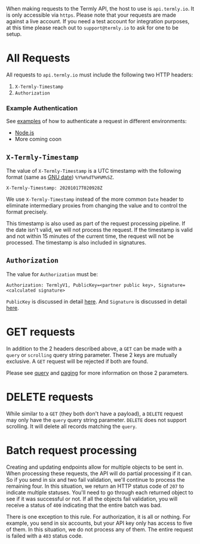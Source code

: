 When making requests to the Termly API, the host to use is `api.termly.io`. It is only accessible via `https`. Please note that your requests are made against a live account. If you need a test account for integration purposes, at this time please reach out to `support@termly.io` to ask for one to be setup.

# All Requests

All requests to `api.termly.io` must include the following two HTTP headers:

1. `X-Termly-Timestamp`
2. `Authorization`

### Example Authentication

See [examples](/auth-examples/) of how to authenticate a request in different environments:
- [Node.js](/auth-examples/nodejs/)
- More coming coon

## `X-Termly-Timestamp`

The value of `X-Termly-Timestamp` is a UTC timestamp with the following format (same as [GNU date](https://man7.org/linux/man-pages/man1/date.1.html)) `%Y%m%dT%H%M%SZ`.

```
X-Termly-Timestamp: 20201017T020928Z
```

We use `X-Termly-Timestamp` instead of the more common `Date` header to eliminate intermediary proxies from changing the value and to control the format precisely.

This timestamp is also used as part of the request processing pipeline. If the date isn't valid, we will not process the request. If the timestamp is valid and not within 15 minutes of the current time, the request will not be processed. The timestamp is also included in signatures.

## `Authorization`

The value for `Authorization` must be: 

```
Authorization: TermlyV1, PublicKey=<partner public key>, Signature=<calculated signature>
```

`PublicKey` is discussed in detail [here](keys.md). And `Signature` is discussed in detail [here](signature.md).

# GET requests

In addition to the 2 headers described above, a `GET` can be made with a `query` or `scrolling` query string parameter. These 2 keys are mutually exclusive. A `GET` request will be rejected if both are found.

Please see [query](query.md) and [paging](results_paging.md) for more information on those 2 parameters.

# DELETE requests

While similar to a `GET` (they both don't have a payload), a `DELETE` request may only have the `query` query string parameter. `DELETE` does not support scrolling. It will delete all records matching the `query`.

# Batch request processing

Creating and updating endpoints allow for multiple objects to be sent in. When processing these requests, the API will do partial processing if it can. So if you send in six and two fail validation, we'll continue to process the remaining four. In this situation, we return an HTTP status code of `207` to indicate multiple statuses. You'll need to go through each returned object to see if it was successful or not. If all the objects fail validation, you will receive a status of `400` indicating that the entire batch was bad.

There is one exception to this rule. For authorization, it is all or nothing. For example, you send in six accounts, but your API key only has access to five of them. In this situation, we do not process any of them. The entire request is failed with a `403` status code.
